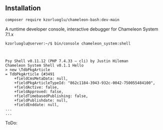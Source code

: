 ## Installation

```
composer require kzorluoglu/chameleon-bash:dev-main
```

A runtime developer console, interactive debugger for Chameleon System 7.1.x

```
kzorluoglu@server:~/$ bin/console chameleon_system:shell



Psy Shell v0.11.12 (PHP 7.4.33 — cli) by Justin Hileman
Chameleon System Shell v0.1.1 Hello
> new \TdbPkgArticle
= TdbPkgArticle {#3491
    +fieldCmsMetaData: null,
    +fieldPkgArticleTypeId: "862c1184-3943-932c-0042-750055484100",
    +fieldActive: false,
    +fieldApproved: false,
    +fieldTimebasedPublishing: false,
    +fieldPublishdate: null,
    +fieldEnddate: null,
...
...
```


ToDo:
